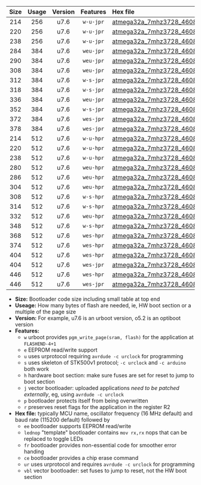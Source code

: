 |Size|Usage|Version|Features|Hex file|
|:-:|:-:|:-:|:-:|:--|
|214|256|u7.6|`w-u-jpr`|[atmega32a_7mhz3728_460800bps_ur_vbl.hex](https://raw.githubusercontent.com/stefanrueger/urboot/main//atmega32a_7mhz3728_460800bps_ur_vbl.hex)|
|220|256|u7.6|`w-u-jpr`|[atmega32a_7mhz3728_460800bps_lednop_ur_vbl.hex](https://raw.githubusercontent.com/stefanrueger/urboot/main//atmega32a_7mhz3728_460800bps_lednop_ur_vbl.hex)|
|238|256|u7.6|`w-u-jpr`|[atmega32a_7mhz3728_460800bps_lednop_fr_ur_vbl.hex](https://raw.githubusercontent.com/stefanrueger/urboot/main//atmega32a_7mhz3728_460800bps_lednop_fr_ur_vbl.hex)|
|284|384|u7.6|`weu-jpr`|[atmega32a_7mhz3728_460800bps_ee_ur_vbl.hex](https://raw.githubusercontent.com/stefanrueger/urboot/main//atmega32a_7mhz3728_460800bps_ee_ur_vbl.hex)|
|290|384|u7.6|`weu-jpr`|[atmega32a_7mhz3728_460800bps_ee_lednop_ur_vbl.hex](https://raw.githubusercontent.com/stefanrueger/urboot/main//atmega32a_7mhz3728_460800bps_ee_lednop_ur_vbl.hex)|
|308|384|u7.6|`weu-jpr`|[atmega32a_7mhz3728_460800bps_ee_lednop_fr_ur_vbl.hex](https://raw.githubusercontent.com/stefanrueger/urboot/main//atmega32a_7mhz3728_460800bps_ee_lednop_fr_ur_vbl.hex)|
|312|384|u7.6|`w-s-jpr`|[atmega32a_7mhz3728_460800bps_vbl.hex](https://raw.githubusercontent.com/stefanrueger/urboot/main//atmega32a_7mhz3728_460800bps_vbl.hex)|
|318|384|u7.6|`w-s-jpr`|[atmega32a_7mhz3728_460800bps_lednop_vbl.hex](https://raw.githubusercontent.com/stefanrueger/urboot/main//atmega32a_7mhz3728_460800bps_lednop_vbl.hex)|
|336|384|u7.6|`weu-jpr`|[atmega32a_7mhz3728_460800bps_ee_lednop_fr_ce_ur_vbl.hex](https://raw.githubusercontent.com/stefanrueger/urboot/main//atmega32a_7mhz3728_460800bps_ee_lednop_fr_ce_ur_vbl.hex)|
|352|384|u7.6|`w-s-jpr`|[atmega32a_7mhz3728_460800bps_lednop_fr_vbl.hex](https://raw.githubusercontent.com/stefanrueger/urboot/main//atmega32a_7mhz3728_460800bps_lednop_fr_vbl.hex)|
|372|384|u7.6|`wes-jpr`|[atmega32a_7mhz3728_460800bps_ee_vbl.hex](https://raw.githubusercontent.com/stefanrueger/urboot/main//atmega32a_7mhz3728_460800bps_ee_vbl.hex)|
|378|384|u7.6|`wes-jpr`|[atmega32a_7mhz3728_460800bps_ee_lednop_vbl.hex](https://raw.githubusercontent.com/stefanrueger/urboot/main//atmega32a_7mhz3728_460800bps_ee_lednop_vbl.hex)|
|214|512|u7.6|`w-u-hpr`|[atmega32a_7mhz3728_460800bps_ur.hex](https://raw.githubusercontent.com/stefanrueger/urboot/main//atmega32a_7mhz3728_460800bps_ur.hex)|
|220|512|u7.6|`w-u-hpr`|[atmega32a_7mhz3728_460800bps_lednop_ur.hex](https://raw.githubusercontent.com/stefanrueger/urboot/main//atmega32a_7mhz3728_460800bps_lednop_ur.hex)|
|238|512|u7.6|`w-u-hpr`|[atmega32a_7mhz3728_460800bps_lednop_fr_ur.hex](https://raw.githubusercontent.com/stefanrueger/urboot/main//atmega32a_7mhz3728_460800bps_lednop_fr_ur.hex)|
|280|512|u7.6|`weu-hpr`|[atmega32a_7mhz3728_460800bps_ee_ur.hex](https://raw.githubusercontent.com/stefanrueger/urboot/main//atmega32a_7mhz3728_460800bps_ee_ur.hex)|
|286|512|u7.6|`weu-hpr`|[atmega32a_7mhz3728_460800bps_ee_lednop_ur.hex](https://raw.githubusercontent.com/stefanrueger/urboot/main//atmega32a_7mhz3728_460800bps_ee_lednop_ur.hex)|
|304|512|u7.6|`weu-hpr`|[atmega32a_7mhz3728_460800bps_ee_lednop_fr_ur.hex](https://raw.githubusercontent.com/stefanrueger/urboot/main//atmega32a_7mhz3728_460800bps_ee_lednop_fr_ur.hex)|
|308|512|u7.6|`w-s-hpr`|[atmega32a_7mhz3728_460800bps.hex](https://raw.githubusercontent.com/stefanrueger/urboot/main//atmega32a_7mhz3728_460800bps.hex)|
|314|512|u7.6|`w-s-hpr`|[atmega32a_7mhz3728_460800bps_lednop.hex](https://raw.githubusercontent.com/stefanrueger/urboot/main//atmega32a_7mhz3728_460800bps_lednop.hex)|
|332|512|u7.6|`weu-hpr`|[atmega32a_7mhz3728_460800bps_ee_lednop_fr_ce_ur.hex](https://raw.githubusercontent.com/stefanrueger/urboot/main//atmega32a_7mhz3728_460800bps_ee_lednop_fr_ce_ur.hex)|
|348|512|u7.6|`w-s-hpr`|[atmega32a_7mhz3728_460800bps_lednop_fr.hex](https://raw.githubusercontent.com/stefanrueger/urboot/main//atmega32a_7mhz3728_460800bps_lednop_fr.hex)|
|368|512|u7.6|`wes-hpr`|[atmega32a_7mhz3728_460800bps_ee.hex](https://raw.githubusercontent.com/stefanrueger/urboot/main//atmega32a_7mhz3728_460800bps_ee.hex)|
|374|512|u7.6|`wes-hpr`|[atmega32a_7mhz3728_460800bps_ee_lednop.hex](https://raw.githubusercontent.com/stefanrueger/urboot/main//atmega32a_7mhz3728_460800bps_ee_lednop.hex)|
|404|512|u7.6|`wes-hpr`|[atmega32a_7mhz3728_460800bps_ee_lednop_fr.hex](https://raw.githubusercontent.com/stefanrueger/urboot/main//atmega32a_7mhz3728_460800bps_ee_lednop_fr.hex)|
|404|512|u7.6|`wes-jpr`|[atmega32a_7mhz3728_460800bps_ee_lednop_fr_vbl.hex](https://raw.githubusercontent.com/stefanrueger/urboot/main//atmega32a_7mhz3728_460800bps_ee_lednop_fr_vbl.hex)|
|446|512|u7.6|`wes-hpr`|[atmega32a_7mhz3728_460800bps_ee_lednop_fr_ce.hex](https://raw.githubusercontent.com/stefanrueger/urboot/main//atmega32a_7mhz3728_460800bps_ee_lednop_fr_ce.hex)|
|446|512|u7.6|`wes-jpr`|[atmega32a_7mhz3728_460800bps_ee_lednop_fr_ce_vbl.hex](https://raw.githubusercontent.com/stefanrueger/urboot/main//atmega32a_7mhz3728_460800bps_ee_lednop_fr_ce_vbl.hex)|

- **Size:** Bootloader code size including small table at top end
- **Useage:** How many bytes of flash are needed, ie, HW boot section or a multiple of the page size
- **Version:** For example, u7.6 is an urboot version, o5.2 is an optiboot version
- **Features:**
  + `w` urboot provides `pgm_write_page(sram, flash)` for the application at `FLASHEND-4+1`
  + `e` EEPROM read/write support
  + `u` uses urprotocol requiring `avrdude -c urclock` for programming
  + `s` uses skeleton of STK500v1 protocol; `-c urclock` and `-c arduino` both work
  + `h` hardware boot section: make sure fuses are set for reset to jump to boot section
  + `j` vector bootloader: uploaded applications *need to be patched externally*, eg, using `avrdude -c urclock`
  + `p` bootloader protects itself from being overwritten
  + `r` preserves reset flags for the application in the register R2
- **Hex file:** typically MCU name, oscillator frequency (16 MHz default) and baud rate (115200 default) followed by
  + `ee` bootloader supports EEPROM read/write
  + `lednop` "template" bootloader contains `mov rx,rx` nops that can be replaced to toggle LEDs
  + `fr` bootloader provides non-essential code for smoother error handing
  + `ce` bootloader provides a chip erase command
  + `ur` uses urprotocol and requires `avrdude -c urclock` for programming
  + `vbl` vector bootloader: set fuses to jump to reset, not the HW boot section
